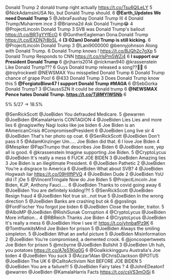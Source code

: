 Donald Trump 2
donald trump right actually https://t.co/Tsu6QlLeLY 5
@NickAdamsinUSA No, but Donald Trump should. 6
**@Earth_Updates We need Donald Trump** 5
@JebraFaushay Donald Trump III 4
Donald Trump/Muharrem ince 3 @Brianna2d Ask Donald Trump😂 4
@ProjectLincoln Donald Trump 3
SVB was Donald Trump's bailout https://t.co/BRTgYYfEcO 6
@GuntherEagleman Dona.Donald Trump https://t.co/EXDN7r8bSL 4
**(3:02am) Donald Trump is still kicking.** 6
@ProjectLincoln Donald Trump 3
@Lani9000000 @bennyjohnson Along with Donald Trump. 6
Donald Trump knows ! https://t.co/BJQh2c7gXp 5
Donald Trump Responds to CNN https://t.co/rlsPm5WZi4 6
**I support our President Donald Trump** 6
@rjharris2014 @nickman940 @krassenstein Like Donald Trump??? 6
Guys Donald trump released a song??🧍‍♀️ 6
@troylrockwell @NEWSMAX You misspelled Donald Trump 6
Donald Trump chance of grape Poo! 6
@433 Donald Trump 3
Does Donald Trump know this 5
**@ForgiatoBlow47 I support Donald Trump #MAGA** 6
@SebGorka Donald Trump? 3
@ClaussSZN It could be donald trump 6
**@NEWSMAX Pence hates Donald Trump. https://t.co/Tj8MYIWSNb** 6

5%
5/27 -> 18.5%

@SenRickScott @JoeBiden You defrauded Medicare. 5
@ewarren @JoeBiden @KamalaHarris CONTAGION 4
@JoeBiden Lies Lies and more lies 6
@nagiswifey Nagi looks like joe biden 6
Joe Biden is an #AmericanCrisis #CompromisedPresident 6
@JoeBiden Long live sir 4
@JoeBiden That's her photo op coat. 6
@SenRickScott @JoeBiden Don't pass it 5
@AdamKinzinger Um…..    Joe Biden did that. 6
I love Joe Biden 4
@Mespiker @PapiTrumpo that describes Joe Biden 6
@JoeBiden sure, yep all is good. 6
@krassenstein Imagine supporting Joe Biden. 5
@CryptoLycus @JoeBiden It's really a mess 6
FUCK
JOE 
BIDEN 3
@JoeBiden Amazing lies 3
Joe Biden is an illegitimate President. 6
@JoeBiden Pathetic 2
@JoeBiden You’re a disgrace to America 6
@JoeBiden What about SVB? 4
@JoeBiden Hogwash liar https://t.co/09HIlftPVQ 4
@JoeBiden Dude 2
@JoeBiden YoU dId iT jOe 5
@VincentTringale Now do Joe Biden 5
@ProjectLincoln Joe Biden, KJP, Anthony Fauci..... 6
@JoeBiden Thanks to covid going away 6
@JoeBiden You are definitely kidding⁉️‼️ 5
@SenRickScott @JoeBiden Resign fraud 4
@JoeBiden Not true sir...not true 5
@JoeBiden In the wrong direction 5
@JoeBiden Banks are crashing but ok 6
@goslings @FordFischer You forgot joe biden 6
@JoeBiden Close the border, traitor. 5
@AlboMP @JoeBiden @RishiSunak Corruption 4
@CryptoLycus @JoeBiden More inflation... 4
@RBReich Thanks Joe Biden 4
@CryptoLycus @JoeBiden It's really a mess 6
@JoeBiden How I see it! https://t.co/yhnbafPz9K 6
@TomthunkitsMind Joe Biden for prison 5
@JoeBiden Always the smiling simpleton. 5
@JoeBiden What an awful picture 5
@JoeBiden Misinformation 2
@JoeBiden You’re compromised, a demented crook. 6
@joncoopertweets Joe Biden for prison 5
@mcbyrne @JoeBiden Bullshit 3
@JoeBiden Uh huh, you potatoes https://t.co/A7e51Kjg0G 6
@Goalkickingguru Australia's Joe biden 4
@JoeBiden You suck 3
@Aczar1Alan @ChrisDJackson @POTUS @JoeBiden The UK 6
@CalltoActivism Not BEFORE JOE BIDEN 5
@JoeBiden You are a failure!!! 5
@JoeBiden Fairy tales ? 4
@JohnEDeaton1 @ewarren @JoeBiden @KamalaHarris Facts https://t.co/csVS3mOiSi 6
